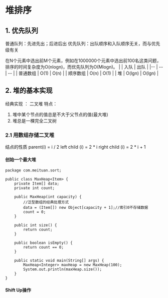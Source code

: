 # 堆排序
## 1. 优先队列
普通队列：先进先出；后进后出
优先队列：出队顺序和入队顺序无关，而与优先级有关

在N个元素中选出前M个元素，例如在1000000个元素中选出前100名这类问题，排序的时间复杂度为O(nlogn)，而优先队列为O(Mlogn)。
| | 入队 | 出队 | 
|-- | -- | -- |
| 普通数组 | O(1) | O(n) |
| 顺序数组 | O(n) | O(1) |
| 堆 | O(lgn) | O(lgn) |

## 2. 堆的基本实现 
经典实现 ： 二叉堆
特点：
1. 堆中某个节点的值总是不大于父节点的值(最大堆)
2. 堆总是一棵完全二叉树

### 2.1 用数组存储二叉堆
结点的性质
parent(i) = i / 2
left child (i) = 2 * i
right child (i) = 2 * i + 1

#### 创始一个最大堆
```
package com.meituan.sort;

public class MaxHeap<Item> {
	private Item[] data;
	private int count;

	public MaxHeap(int capacity) {
		//泛型数组的经典处理方式 
		data = (Item[]) new Object[capacity + 1];//索引0不存储数据
		count = 0;
	}

	public int size() {
		return count;
	}

	public boolean isEmpty() {
		return count == 0;
	}

	public static void main(String[] args) {
		MaxHeap<Integer> maxHeap = new MaxHeap(100);
		System.out.println(maxHeap.size());
	}
}
```

#### Shift Up操作
